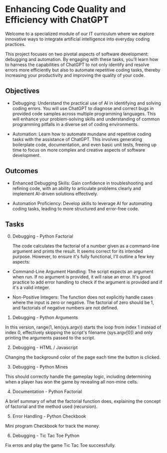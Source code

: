 # Enhancing Code Quality and Efficiency with ChatGPT

Welcome to a specialized module of our IT curriculum where we explore innovative ways to integrate artificial intelligence into everyday coding practices.

This project focuses on two pivotal aspects of software development: debugging and automation. By engaging with these tasks, you’ll learn how to harness the capabilities of ChatGPT to not only identify and resolve errors more efficiently but also to automate repetitive coding tasks, thereby increasing your productivity and improving the quality of your code.

## Objectives

 * Debugging: Understand the practical use of AI in identifying and solving coding errors. You will use ChatGPT to diagnose and correct bugs in provided code samples across multiple programming languages. This will enhance your problem-solving skills and understanding of common programming pitfalls in a diverse set of coding environments.

 * Automation: Learn how to automate mundane and repetitive coding tasks with the assistance of ChatGPT. This involves generating boilerplate code, documentation, and even basic unit tests, freeing up time to focus on more complex and creative aspects of software development.

## Outcomes

 * Enhanced Debugging Skills: Gain confidence in troubleshooting and refining code, with an ability to articulate problems clearly and implement AI-driven solutions effectively.

 * Automation Proficiency: Develop skills to leverage AI for automating coding tasks, leading to more structured and error-free code.

## Tasks

0. Debugging - Python Factorial

    The code calculates the factorial of a number given as a command-line argument and prints the result. It seems correct for its intended purpose. However, to ensure it's fully functional, I'll outline a few key aspects:

* Command-Line Argument Handling: The script expects an argument when run. If no argument is provided, it will raise an error. It's good practice to add error handling to check if the argument is provided and if it's a valid integer.

* Non-Positive Integers: The function does not explicitly handle cases where the input is zero or negative. The factorial of zero should be 1, and factorials of negative numbers are not defined.

1. Debugging - Python Arguments

  In this version, range(1, len(sys.argv)) starts the loop from index 1 instead of index 0, effectively skipping the script's filename (sys.argv[0]) and only printing the arguments passed to the script.

2. Debugging - HTML / Javascript

  Changing the background color of the page each time the button is clicked.

3. Debugging - Python Mines

  This should correctly handle the gameplay logic, including determining when a player has won the game by revealing all non-mine cells.

4. Documentation - Python Factorial

  A brief summary of what the factorial function does, explaining the concept of factorial and the method used (recursion).

5. Error Handling - Python Checkbook

  Mini program Checkbook for track the money. 

6. Debugging - Tic Tac Toe Python

  Fix erros and play the game Tic Tac Toe successfully. 


